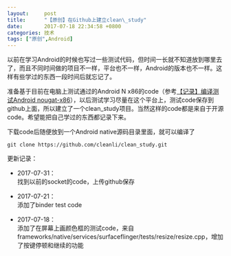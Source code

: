 ```yaml
---
layout:     post
title:      "【原创】在Github上建立clean\_study"
date:       2017-07-18 22:34:58 +0800
categories: 技术
tags: ["原创",Android]
---
```

以前在学习Android的时候也写过一些测试代码，但时间一长就不知道放到哪里去了，而且不同时间做的项目不一样，平台也不一样，Android的版本也不一样。这样有些学过的东西一段时间后就忘记了。

准备基于目前在电脑上测试通过的Android N x86的code（参考<a href="{% post_url tech/2017-06-05-Android_N_build_java_out_of_memory %}">【记录】编译测试Android nougat-x86</a>），以后测试学习尽量在这个平台上，测试code保存到github上面，所以建立了一个clean\_study项目。当然这样的code都是来自于开源code。希望能把自己学过的东西都记录下来。

下载code后随便放到一个Android native源码目录里面，就可以编译了
```
git clone https://github.com/cleanli/clean_study.git
```

更新记录：

- 2017-07-31：<br>
找到以前的socket的code，上传github保存

- 2017-07-21：<br>
添加了binder test code

- 2017-07-18：<br>
添加了在屏幕上画颜色框的测试code，来自frameworks/native/services/surfaceflinger/tests/resize/resize.cpp，增加了按键停顿和继续的功能

